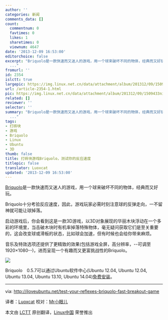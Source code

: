 ```yaml
---
author: ''
categories: 新闻
comments_data: []
count:
  commentnum: 0
  favtimes: 0
  likes: 1
  sharetimes: 0
  viewnum: 4647
date: '2013-12-09 16:53:00'
editorchoice: false
excerpt: "Briquolo是一款快速而又迷人的游戏，用一个球来破坏不同的物体，经典而又好玩。\r\nBriquolo十分考验反应速度，因此，游戏玩家必需时刻注意球的反弹走向，一不留神就可能让球掉落。\r\n启动游戏后，你会看到这是一款3D游戏
  ..."
fromurl: ''
id: 2354
islctt: true
largepic: https://img.linux.net.cn/data/attachment/album/201312/09/1509433nidie5padrerq3q.jpg
url: /article-2354-1.html
pic: https://img.linux.net.cn/data/attachment/album/201312/09/1509433nidie5padrerq3q.jpg.thumb.jpg
related: []
reviewer: ''
selector: ''
summary: "Briquolo是一款快速而又迷人的游戏，用一个球来破坏不同的物体，经典而又好玩。\r\nBriquolo十分考验反应速度，因此，游戏玩家必需时刻注意球的反弹走向，一不留神就可能让球掉落。\r\n启动游戏后，你会看到这是一款3D游戏
  ..."
tags:
- 打砖块
- 游戏
- Briquolo
- Linux
- Ubuntu
- 3D
thumb: false
title: 打砖块游戏Briquolo，测试你的反应速度
titlepic: false
translator: Luoxcat
updated: '2013-12-09 16:53:00'
---
```


[Briquolo](apt://briquolo)是一款快速而又迷人的游戏，用一个球来破坏不同的物体，经典而又好玩。


Briquolo十分考验反应速度，因此，游戏玩家必需时刻注意球的反弹走向，一不留神就可能让球掉落。


启动游戏后，你会看到这是一款3D游戏，以3D对象展现的华丽木块浮动在一个多彩的环境里，当击破木块时有机率掉落特殊物体，毫无疑问获取它们是至关重要的，这会改变球或滑板的状态，比如球会加速，但有时候也会给你带来麻烦。


音乐及特效选项还提供了更精致的效果(包括游戏全屏，高分辨率，--可调至1920×1080--)，进而呈现一个有趣而又更富挑战性的Briquolo。


![](https://img.linux.net.cn/data/attachment/album/201312/09/1509433nidie5padrerq3q.jpg)


Briquolo　0.5.7可以通过Ubuntu软件中心(Ubuntu 12.04, Ubuntu 12.04, Ubuntu 13.04, Ubuntu 13.10, Ubuntu 14.04)[免费安装](apt://briquolo)。




---


via: <http://iloveubuntu.net/test-your-reflexes-briquolo-fast-breakout-game>


译者：[Luoxcat](https://github.com/Luoxcat) 校对：[Mr小眼儿](http://blog.csdn.net/tinyeyeser)


本文由 [LCTT](https://github.com/LCTT/TranslateProject) 原创翻译，[Linux中国](http://linux.cn/) 荣誉推出